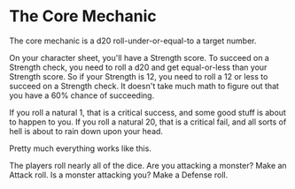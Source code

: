 # The Core Mechanic

The core mechanic is a d20 roll-under-or-equal-to a target number.

On your character sheet, you'll have a Strength score.  To succeed on a Strength check, you need to roll a d20 and get equal-or-less than your Strength score.  So if your Strength is 12, you need to roll a 12 or less to succeed on a Strength check.  It doesn't take much math to figure out that you have a 60% chance of succeeding.

If you roll a natural 1, that is a critical success, and some good stuff is about to happen to you.  If you roll a natural 20, that is a critical fail, and all sorts of hell is about to rain down upon your head.

Pretty much everything works like this.

The players roll nearly all of the dice.  Are you attacking a monster?  Make an Attack roll.  Is a monster attacking you?  Make a Defense roll.
